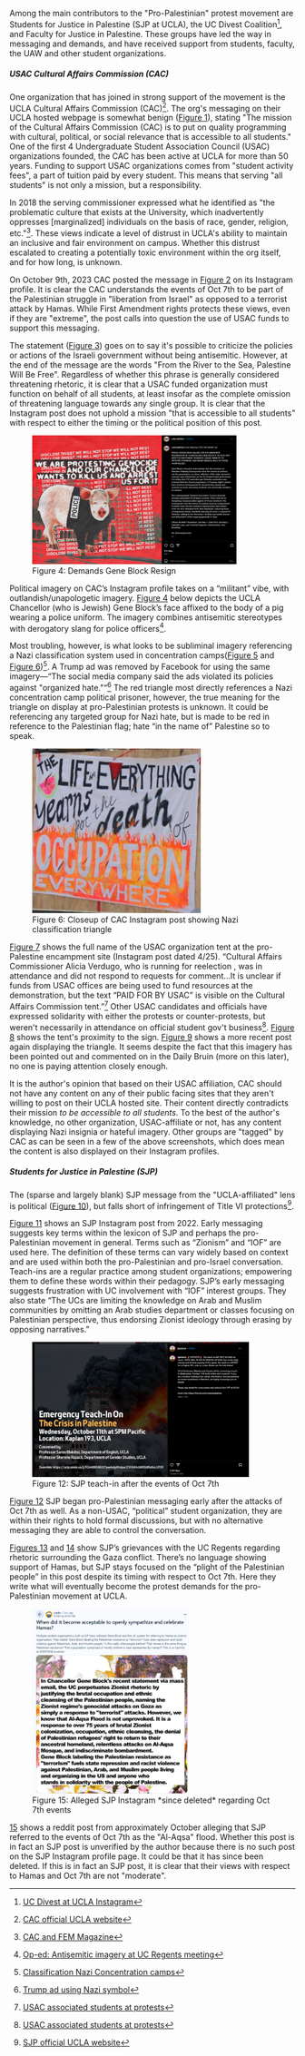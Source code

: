 Among the main contributors to the "Pro-Palestinian" protest movement are Students for Justice in Palestine (SJP at UCLA), 
the UC Divest Coalition[^44], and Faculty for Justice in Palestine. These groups have led the way in messaging and demands, 
and have received support from students, faculty, the UAW and other student organizations.
##### USAC Cultural Affairs Commission (CAC)

One organization that has joined in strong support of the movement is the UCLA Cultural Affairs Commission (CAC)[^45]. 
The org's messaging on their UCLA hosted webpage is somewhat benign ([Figure 1](##fig:cac-org-website)), stating 
"The mission of the Cultural Affairs Commission (CAC) is to put on quality programming with cultural, political, or 
social relevance that is accessible to all students." One of the first 4 Undergraduate Student Association Council (USAC) 
organizations founded, the CAC has been active at UCLA for more than 50 years. Funding to support USAC organizations comes from 
"student activity fees", a part of tuition paid by every student. This means that serving "all students" is not only a mission, 
but a responsibility. 

In 2018 the serving commissioner expressed what he identified as "the problematic culture that exists at the University, which inadvertently 
oppresses [marginalized] individuals on the basis of race, gender, religion, etc."[^49]. These views indicate a level of distrust in UCLA's ability 
to maintain an inclusive and fair environment on campus. Whether this distrust escalated to creating a potentially toxic environment within the org 
itself, and for how long, is unknown.

On October 9th, 2023 CAC posted the message in [Figure 2](##fig:cac-instagram-post-1) on its Instagram profile. 
It is clear the CAC understands the events of Oct 7th to be part of the Palestinian struggle in "liberation from Israel" as
opposed to a terrorist attack by Hamas. While First Amendment rights protects these views, even if they are "extreme", the 
post calls into question the use of USAC funds to support this messaging. 

The statement ([Figure 3](##fig:cac-instagram-post-2)) goes on to say it's possible to criticize the policies or actions of the Israeli government 
without being antisemitic. However, at the end of the message are the words "From the River to the Sea, Palestine Will Be Free". Regardless of whether
this phrase is generally considered threatening rhetoric, it is clear that a USAC funded organization must function on behalf of all students, at least
insofar as the complete omission of threatening language towards any single group. It is clear 
that the Instagram post does not uphold a mission "that is accessible to all students" with respect to either the timing or the political position of this post. 

<figure id="fig:CAC-block-resign">
  <a href="https://www.instagram.com/p/C6sht0ROgJk/">
    <img src="/images/2024-05-20/early-messaging/cac-pig-insta.png" 
     alt="CAC Block Resignation" style="width: 85%; height: auto;">
  </a>
  <figcaption>
    Figure 4: Demands Gene Block Resign
  </figcaption>
</figure>

Political imagery on CAC’s Instagram profile takes on a “militant” vibe, with outlandish/unapologetic imagery. [Figure 4](##fig:CAC-block-resign) below depicts 
the UCLA Chancellor (who is Jewish) Gene Block’s face affixed to the body of a pig wearing a police uniform. The imagery combines antisemitic stereotypes 
with derogatory slang for police officers[^46].

Most troubling, however, is what looks to be subliminal imagery referencing a Nazi classification system used in concentration camps([Figure 5](##fig:cac-tent-propoganda-1) and 
[Figure 6](##fig:cac-tent-propoganda-2))[^50]. A Trump ad was removed by Facebook for using the same imagery—“The social media company said the ads violated its policies against "organized hate."“[^47] The red triangle most directly
references a Nazi concentration camp political prisoner, however, the true meaning for the triangle on display at pro-Palestinian protests is unknown. It 
could be referencing any targeted group for Nazi hate, but is made to be red in reference to the Palestinian flag; hate “in the name of” Palestine so to speak. 

<figure id="fig:cac-tent-propoganda-2">
  <a href="https://www.instagram.com/p/C6M4IM1v3LI/?hl=en&img_index=2">
    <img src="/images/2024-05-20/early-messaging/sjpandcac2-closeup.png" 
     alt="CAC Instagram post part 2" style="width: 70%; height: auto;">
  </a>
  <figcaption>
    Figure 6: Closeup of CAC Instagram post showing Nazi classification triangle
  </figcaption>
</figure>

[Figure 7](##fig:cac-tent-propoganda-3) shows the full name of the USAC organization  tent at the pro-Palestine encampment site (Instagram post dated 4/25). “Cultural Affairs Commissioner Alicia Verdugo, 
who is running for reelection , was in attendance and did not  respond to requests for comment…It is unclear if funds from USAC offices are being used to fund resources at the demonstration, but the 
text “PAID FOR BY USAC” is visible on the Cultural Affairs Commission tent.”[^48] Other USAC candidates and officials have expressed solidarity with either the protests or counter-protests, but 
weren't necessarily in attendance on official student gov't business[^48]. [Figure 8](##fig:cac-tent-propaganda-4) shows the tent's proximity to the sign. [Figure 9](##fig:cac-nakba-day) shows a more recent post 
again displaying the triangle. It seems despite the fact that this imagery has been pointed out and commented on in the Daily Bruin (more on this later), no one is paying attention closely enough. 
 
It is the author's opinion that based on their USAC affiliation, CAC should not have any content on any of their public facing sites that they aren't willing to post on their UCLA hosted site. Their 
content directly contradicts their mission *to be accessible to all students*. To the best of the author's knowledge, no other organization, USAC-affiliate or not, has any content displaying Nazi insignia or hateful imagery. 
Other groups are "tagged" by CAC as can be seen in a few of the above screenshots, which does mean the content is also displayed on their Instagram profiles. 

##### Students for Justice in Palestine (SJP)

The (sparse and largely blank) SJP message from the "UCLA-affiliated" lens is political ([Figure 10](##fig:sjp-org-website-UCLA)), but falls short of infringement of Title VI protections[^51]. 


[Figure 11](##fig:sjp-insta-early) shows an SJP Instagram post from 2022. Early messaging suggests key terms within the lexicon of SJP and perhaps the pro-Palestinian movement in general. Terms such as “Zionism” 
and “IOF” are used here. The definition of these terms can vary widely based on context and are used within both the pro-Palestinian and pro-Israel conversation. Teach-ins are a regular practice 
among student organizations; empowering them to define these words within their pedagogy. SJP’s early messaging suggests frustration with UC involvement with “IOF” interest groups. They also state “The UCs are limiting 
the knowledge on Arab and Muslim communities by omitting an Arab studies department or classes focusing on Palestinian perspective, thus endorsing Zionist ideology through erasing by opposing narratives.”

<figure id="fig:sjp-insta-teach-in">
  <a href="https://www.instagram.com/p/CyMXtjEy11s/?hl=en">
    <img src="/images/2024-05-20/early-messaging/sjp-teach-in.png" 
     alt="SJP Instagram post regarding Oct 7th events" style="width: 90%; height: auto;">
  </a>
  <figcaption>
    Figure 12: SJP teach-in after the events of Oct 7th
  </figcaption>
</figure>

[Figure 12](##fig:sjp-insta-teach-in) SJP began pro-Palestinian messaging early after the attacks of Oct 7th as well. As a non-USAC, “political” student organization, they are within their rights to hold formal discussions, 
but with no alternative messaging they are able to control the conversation. 

[Figures 13](##fig:sjp-insta-letter-regents-1) and [14](##fig:sjp-insta-letter-regents-2) show SJP’s grievances with the UC Regents regarding rhetoric surrounding the Gaza conflict. There’s no language showing support of Hamas, but 
SJP stays focused on the “plight of the Palestinian people” in this post despite its timing with respect to Oct 7th. Here they write what will eventually become the protest demands for the pro-Palestinian movement at UCLA. 
    
<figure id="fig:sjp-reddit">
  <a href="placeholder">
    <img src="/images/2024-05-20/reddit-sources/Glittering-Action768.png"
     alt="Alleged SJP Instagram post" style="width: 65%; height: auto;">
  </a>
  <figcaption>
    Figure 15: Alleged SJP Instagram *since deleted* regarding Oct 7th events
  </figcaption>
</figure>	
	
[15](##fig:sjp-reddit) shows a reddit post from approximately October alleging that SJP referred to the events of Oct 7th as the "Al-Aqsa" flood. Whether this post is in fact an SJP post is unverified by the author because there is no 
such post on the SJP Instagram profile page. It could be that it has since been deleted. If this is in fact an SJP post, it is clear that their views with respect to Hamas and Oct 7th are not "moderate". 

[^44]:[UC Divest at UCLA Instagram](https://www.instagram.com/ucladivest/)
[^45]:[CAC official UCLA website](https://community.ucla.edu/studentorg/623)
[^46]:[Op-ed: Antisemitic imagery at UC Regents meeting](https://dailybruin.com/2024/04/02/op-ed-antisemitic-imagery-at-uc-regents-meeting-protest-threatens-campus-discourse)
[^47]:[Trump ad using Nazi symbol](https://www.cbsnews.com/news/facebook-removes-trump-campaign-ads-nazi-concentration-camp-symbol/)
[^48]:[USAC associated students at protests](https://dailybruin.com/2024/04/29/candidates-in-upcoming-usac-elections-participate-in-solidarity-encampment)
[^49]:[CAC and FEM Magazine](https://femmagazine.com/cultural-affairs-commission-year-in-review/)
[^50]:[Classification Nazi Concentration camps](https://encyclopedia.ushmm.org/content/en/article/classification-system-in-nazi-concentration-camps)
[^51]: [SJP official UCLA website](https://community.ucla.edu/studentorg/90)